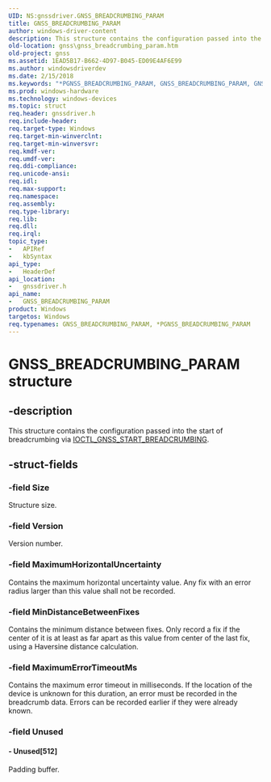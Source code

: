 ```yaml
---
UID: NS:gnssdriver.GNSS_BREADCRUMBING_PARAM
title: GNSS_BREADCRUMBING_PARAM
author: windows-driver-content
description: This structure contains the configuration passed into the start of breadcrumbing via IOCTL_GNSS_START_BREADCRUMBING.
old-location: gnss\gnss_breadcrumbing_param.htm
old-project: gnss
ms.assetid: 1EAD5B17-B662-4D97-B045-ED09E4AF6E99
ms.author: windowsdriverdev
ms.date: 2/15/2018
ms.keywords: "*PGNSS_BREADCRUMBING_PARAM, GNSS_BREADCRUMBING_PARAM, GNSS_BREADCRUMBING_PARAM structure [Sensor Devices], PGNSS_BREADCRUMBING_PARAM, PGNSS_BREADCRUMBING_PARAM structure pointer [Sensor Devices], gnss.gnss_breadcrumbing_param, gnssdriver/GNSS_BREADCRUMBING_PARAM, gnssdriver/PGNSS_BREADCRUMBING_PARAM"
ms.prod: windows-hardware
ms.technology: windows-devices
ms.topic: struct
req.header: gnssdriver.h
req.include-header: 
req.target-type: Windows
req.target-min-winverclnt: 
req.target-min-winversvr: 
req.kmdf-ver: 
req.umdf-ver: 
req.ddi-compliance: 
req.unicode-ansi: 
req.idl: 
req.max-support: 
req.namespace: 
req.assembly: 
req.type-library: 
req.lib: 
req.dll: 
req.irql: 
topic_type:
-	APIRef
-	kbSyntax
api_type:
-	HeaderDef
api_location:
-	gnssdriver.h
api_name:
-	GNSS_BREADCRUMBING_PARAM
product: Windows
targetos: Windows
req.typenames: GNSS_BREADCRUMBING_PARAM, *PGNSS_BREADCRUMBING_PARAM
---
```


# GNSS_BREADCRUMBING_PARAM structure


## -description


This structure contains the configuration passed into the start of breadcrumbing via <a href="https://msdn.microsoft.com/library/windows/hardware/mt767993">IOCTL_GNSS_START_BREADCRUMBING</a>.


## -struct-fields




### -field Size

Structure size.


### -field Version

Version number.


### -field MaximumHorizontalUncertainty

Contains the maximum horizontal uncertainty value. Any fix with an error radius larger than this value shall not be recorded.


### -field MinDistanceBetweenFixes

Contains the minimum distance between fixes. Only record a fix if the center of it is at least as  far apart as this value from center of the last fix, using a Haversine distance calculation.


### -field MaximumErrorTimeoutMs

Contains the maximum error timeout in milliseconds. If the location of the device is unknown for this duration, an error must be recorded in the breadcrumb data. Errors can be recorded earlier if they were already known.


### -field Unused

 




#### - Unused[512]

Padding buffer.

